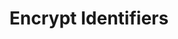 ---
title: Encrypt Identifiers
excerpt: ''
deprecated: false
hidden: true
metadata:
  title: ''
  description: ''
  robots: index
next:
  description: ''
---